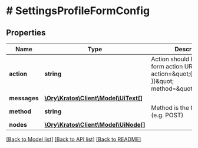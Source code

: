 # # SettingsProfileFormConfig

## Properties

Name | Type | Description | Notes
------------ | ------------- | ------------- | -------------
**action** | **string** | Action should be used as the form action URL &#x60;&lt;form action&#x3D;\&quot;{{ .Action }}\&quot; method&#x3D;\&quot;post\&quot;&gt;&#x60;. |
**messages** | [**\Ory\Kratos\Client\Model\UiText[]**](UiText.md) |  | [optional]
**method** | **string** | Method is the form method (e.g. POST) |
**nodes** | [**\Ory\Kratos\Client\Model\UiNode[]**](UiNode.md) |  |

[[Back to Model list]](../../README.md#models) [[Back to API list]](../../README.md#endpoints) [[Back to README]](../../README.md)
